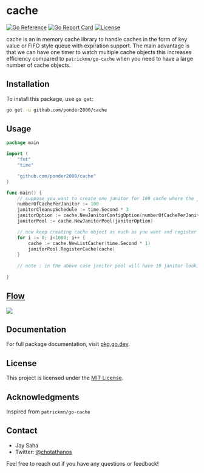 # cache

[![Go Reference](https://pkg.go.dev/badge/github.com/ponder2000/cache.svg)](https://pkg.go.dev/github.com/ponder2000/cache)
[![Go Report Card](https://goreportcard.com/badge/github.com/ponder2000/cache)](https://goreportcard.com/report/github.com/ponder2000/cache)
[![License](https://img.shields.io/github/license/ponder2000/cache)](https://github.com/ponder2000/cache/blob/main/LICENSE)

cache is an in memory cache library to handle caches in the form of key value or FIFO style queue with expiration support.
The main advantage is that we can have one timer to watch multiple cache objects this increases efficiency compared
to `patrickmn/go-cache` when you need to have a large number of cache objects.

## Installation

To install this package, use `go get`:

```bash
go get -u github.com/ponder2000/cache
````

## Usage

```go
package main

import (
	"fmt"
	"time"

	"github.com/ponder2000/cache"
)

func main() {
	// suppose you want to create one janitor for 100 cache where the janitors will clean all 100 caches expired item after 3 seconds
	numberOfCachePerJanitor := 100
	janitorCleanupSchedule := time.Second * 3
	janitorOption := cache.NewJanitorConfigOption(numberOfCachePerJanitor, janitorCleanupSchedule)
	janitorPool := cache.NewJanitorPool(janitorOption)

	// now keep creating cache object as much as you want and register it to the janitor pool
	for i := 0; i<1000; i++ {
		cache := cache.NewListCacher(time.Second * 1)
		janitorPool.RegisterCache(cache)
	}
	
	// note : in the above case janitor pool will have 10 janitor looking after 100 caches each
	
}
```
## [Flow](https://www.figma.com/file/0jA2n6fxuDfxCHiIlUrfv1/Cache-Library?type=whiteboard&node-id=0%3A1&t=nWli2bmx50Zhb5F7-1)

<img src="https://drive.google.com/uc?export=view&id=1CwEtFDuhtP5JdukmXIxdo98WntNlUC_r">

## Documentation

For full package documentation, visit [pkg.go.dev](https://pkg.go.dev/github.com/ponder2000/cache).







## License

This project is licensed under the [MIT License](LICENSE).

## Acknowledgments

Inspired from `patrickmn/go-cache`


## Contact

- Jay Saha
- Twitter: [@chotathanos](https://twitter.com/chotathanos)

Feel free to reach out if you have any questions or feedback!
